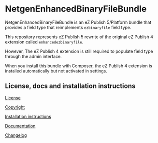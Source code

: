 NetgenEnhancedBinaryFileBundle
==============================

NetgenEnhancedBinaryFileBundle is an eZ Publish 5/Platform bundle that provides a field type that reimplements `ezbinaryfile` field type.

This repository represents eZ Publish 5 rewrite of the original eZ Publish 4 extension called `enhancedezbinaryfile`.

However, The eZ Publish 4 extension is still required to populate field type through the admin interface.

When you install this bundle with Composer, the eZ Publish 4 extension is installed automatically but not activated in settings.

License, docs and installation instructions
-------------------------------------

[License](LICENSE)

[Copyright](doc/COPYRIGHT)

[Installation instructions](doc/INSTALL.md)

[Documentation](doc/DOC.md)

[Changelog](doc/CHANGELOG.md)
